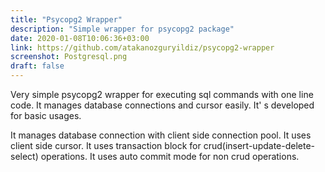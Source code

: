 ```yaml
---
title: "Psycopg2 Wrapper"
description: "Simple wrapper for psycopg2 package"
date: 2020-01-08T10:06:36+03:00
link: https://github.com/atakanozguryildiz/psycopg2-wrapper
screenshot: Postgresql.png
draft: false
---
```


Very simple psycopg2 wrapper for executing sql commands with one line code. It manages database connections and cursor easily. It' s developed for basic usages.

It manages database connection with client side connection pool.
It uses client side cursor.
It uses transaction block for crud(insert-update-delete-select) operations.
It uses auto commit mode for non crud operations.
